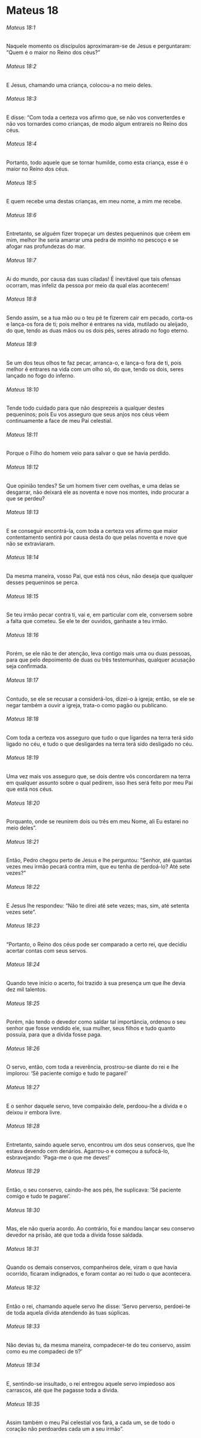 # Mateus 18

###### Mateus 18:1

Naquele momento os discípulos aproximaram-se de Jesus e perguntaram: “Quem é o maior no Reino dos céus?”

###### Mateus 18:2

E Jesus, chamando uma criança, colocou-a no meio deles.

###### Mateus 18:3

E disse: “Com toda a certeza vos afirmo que, se não vos converterdes e não vos tornardes como crianças, de modo algum entrareis no Reino dos céus.

###### Mateus 18:4

Portanto, todo aquele que se tornar humilde, como esta criança, esse é o maior no Reino dos céus.

###### Mateus 18:5

E quem recebe uma destas crianças, em meu nome, a mim me recebe.

###### Mateus 18:6

Entretanto, se alguém fizer tropeçar um destes pequeninos que crêem em mim, melhor lhe seria amarrar uma pedra de moinho no pescoço e se afogar nas profundezas do mar.

###### Mateus 18:7

Ai do mundo, por causa das suas ciladas! É inevitável que tais ofensas ocorram, mas infeliz da pessoa por meio da qual elas acontecem!

###### Mateus 18:8

Sendo assim, se a tua mão ou o teu pé te fizerem cair em pecado, corta-os e lança-os fora de ti; pois melhor é entrares na vida, mutilado ou aleijado, do que, tendo as duas mãos ou os dois pés, seres atirado no fogo eterno.

###### Mateus 18:9

Se um dos teus olhos te faz pecar, arranca-o, e lança-o fora de ti, pois melhor é entrares na vida com um olho só, do que, tendo os dois, seres lançado no fogo do inferno.

###### Mateus 18:10

Tende todo cuidado para que não desprezeis a qualquer destes pequeninos; pois Eu vos asseguro que seus anjos nos céus vêem continuamente a face de meu Pai celestial.

###### Mateus 18:11

Porque o Filho do homem veio para salvar o que se havia perdido.

###### Mateus 18:12

Que opinião tendes? Se um homem tiver cem ovelhas, e uma delas se desgarrar, não deixará ele as noventa e nove nos montes, indo procurar a que se perdeu?

###### Mateus 18:13

E se conseguir encontrá-la, com toda a certeza vos afirmo que maior contentamento sentirá por causa desta do que pelas noventa e nove que não se extraviaram.

###### Mateus 18:14

Da mesma maneira, vosso Pai, que está nos céus, não deseja que qualquer desses pequeninos se perca.

###### Mateus 18:15

Se teu irmão pecar contra ti, vai e, em particular com ele, conversem sobre a falta que cometeu. Se ele te der ouvidos, ganhaste a teu irmão.

###### Mateus 18:16

Porém, se ele não te der atenção, leva contigo mais uma ou duas pessoas, para que pelo depoimento de duas ou três testemunhas, qualquer acusação seja confirmada.

###### Mateus 18:17

Contudo, se ele se recusar a considerá-los, dizei-o à igreja; então, se ele se negar também a ouvir a igreja, trata-o como pagão ou publicano.

###### Mateus 18:18

Com toda a certeza vos asseguro que tudo o que ligardes na terra terá sido ligado no céu, e tudo o que desligardes na terra terá sido desligado no céu.

###### Mateus 18:19

Uma vez mais vos asseguro que, se dois dentre vós concordarem na terra em qualquer assunto sobre o qual pedirem, isso lhes será feito por meu Pai que está nos céus.

###### Mateus 18:20

Porquanto, onde se reunirem dois ou três em meu Nome, ali Eu estarei no meio deles”.

###### Mateus 18:21

Então, Pedro chegou perto de Jesus e lhe perguntou: “Senhor, até quantas vezes meu irmão pecará contra mim, que eu tenha de perdoá-lo? Até sete vezes?”

###### Mateus 18:22

E Jesus lhe respondeu: “Não te direi até sete vezes; mas, sim, até setenta vezes sete”.

###### Mateus 18:23

“Portanto, o Reino dos céus pode ser comparado a certo rei, que decidiu acertar contas com seus servos.

###### Mateus 18:24

Quando teve início o acerto, foi trazido à sua presença um que lhe devia dez mil talentos.

###### Mateus 18:25

Porém, não tendo o devedor como saldar tal importância, ordenou o seu senhor que fosse vendido ele, sua mulher, seus filhos e tudo quanto possuía, para que a dívida fosse paga.

###### Mateus 18:26

O servo, então, com toda a reverência, prostrou-se diante do rei e lhe implorou: ‘Sê paciente comigo e tudo te pagarei!’

###### Mateus 18:27

E o senhor daquele servo, teve compaixão dele, perdoou-lhe a dívida e o deixou ir embora livre.

###### Mateus 18:28

Entretanto, saindo aquele servo, encontrou um dos seus conservos, que lhe estava devendo cem denários. Agarrou-o e começou a sufocá-lo, esbravejando: ‘Paga-me o que me deves!’

###### Mateus 18:29

Então, o seu conservo, caindo-lhe aos pés, lhe suplicava: ‘Sê paciente comigo e tudo te pagarei’.

###### Mateus 18:30

Mas, ele não queria acordo. Ao contrário, foi e mandou lançar seu conservo devedor na prisão, até que toda a dívida fosse saldada.

###### Mateus 18:31

Quando os demais conservos, companheiros dele, viram o que havia ocorrido, ficaram indignados, e foram contar ao rei tudo o que acontecera.

###### Mateus 18:32

Então o rei, chamando aquele servo lhe disse: ‘Servo perverso, perdoei-te de toda aquela dívida atendendo às tuas súplicas.

###### Mateus 18:33

Não devias tu, da mesma maneira, compadecer-te do teu conservo, assim como eu me compadeci de ti?’

###### Mateus 18:34

E, sentindo-se insultado, o rei entregou aquele servo impiedoso aos carrascos, até que lhe pagasse toda a dívida.

###### Mateus 18:35

Assim também o meu Pai celestial vos fará, a cada um, se de todo o coração não perdoardes cada um a seu irmão”.

